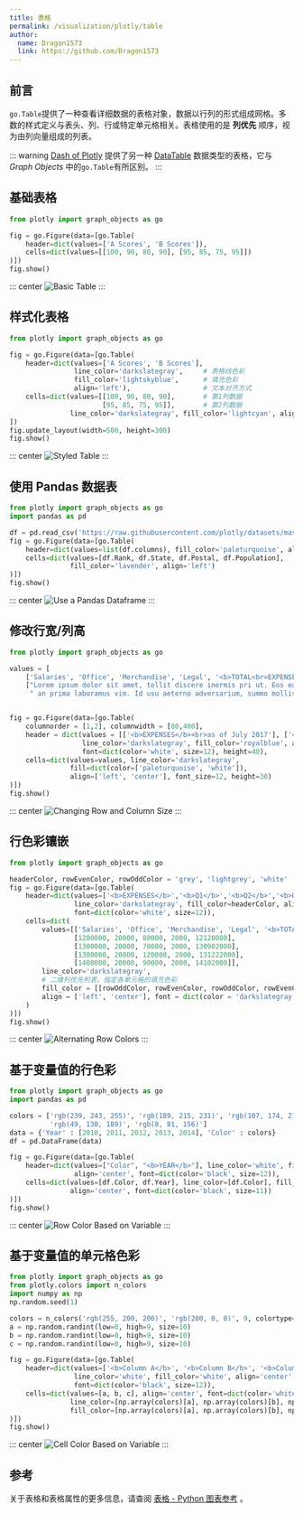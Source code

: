 ```yaml
---
title: 表格
permalink: /visualization/plotly/table
author: 
  name: Dragon1573
  link: https://github.com/Dragon1573
---
```


## 前言

`go.Table`提供了一种查看详细数据的表格对象，数据以行列的形式组成网格。多数的样式定义与表头、列、行或特定单元格相关。表格使用的是 **列优先** 顺序，视为由列向量组成的列表。

::: warning
[Dash of Plotly](https://dash.plotly.com/) 提供了另一种 [DataTable](https://dash.plotly.com/datatable) 数据类型的表格，它与 *Graph Objects* 中的`go.Table`有所区别。
:::

## 基础表格

```python
from plotly import graph_objects as go

fig = go.Figure(data=[go.Table(
    header=dict(values=['A Scores', 'B Scores']),
    cells=dict(values=[[100, 90, 80, 90], [95, 85, 75, 95]])
)])
fig.show()
```

::: center
![Basic Table](./assets/table/01.png)
:::

## 样式化表格

```python
from plotly import graph_objects as go

fig = go.Figure(data=[go.Table(
    header=dict(values=['A Scores', 'B Scores'],
                line_color='darkslategray',     # 表格线色彩
                fill_color='lightskyblue',      # 填充色彩
                align='left'),                  # 文本对齐方式
    cells=dict(values=[[100, 90, 80, 90],       # 第1列数据
                       [95, 85, 75, 95]],       # 第2列数据
               line_color='darkslategray', fill_color='lightcyan', align='left'))
])
fig.update_layout(width=500, height=300)
fig.show()
```

::: center
![Styled Table](./assets/table/02.png)
:::

## 使用 Pandas 数据表

```python
from plotly import graph_objects as go
import pandas as pd

df = pd.read_csv('https://raw.githubusercontent.com/plotly/datasets/master/2014_usa_states.csv')
fig = go.Figure(data=[go.Table(
    header=dict(values=list(df.columns), fill_color='paleturquoise', align='left'),
    cells=dict(values=[df.Rank, df.State, df.Postal, df.Population],
               fill_color='lavender', align='left')
)])
fig.show()
```

::: center
![Use a Pandas Dataframe](./assets/table/03.png)
:::

## 修改行宽/列高

```python
from plotly import graph_objects as go

values = [
    ['Salaries', 'Office', 'Merchandise', 'Legal', '<b>TOTAL<br>EXPENSES</b>'],     # 第1列
    ["Lorem ipsum dolor sit amet, tollit discere inermis pri ut. Eos ea iusto timeam,"
     " an prima laboramus vim. Id usu aeterno adversarium, summo mollis timeam vel ad"] * 5]


fig = go.Figure(data=[go.Table(
    columnorder = [1,2], columnwidth = [80,400],
    header = dict(values = [['<b>EXPENSES</b><br>as of July 2017'], ['<b>DESCRIPTION</b>']],
                  line_color='darkslategray', fill_color='royalblue', align=['left','center'],
                  font=dict(color='white', size=12), height=40),
    cells=dict(values=values, line_color='darkslategray',
               fill=dict(color=['paleturquoise', 'white']), 
               align=['left', 'center'], font_size=12, height=30)
)])
fig.show()
```

::: center
![Changing Row and Column Size](./assets/table/04.png)
:::

## 行色彩镶嵌

```python
from plotly import graph_objects as go

headerColor, rowEvenColor, rowOddColor = 'grey', 'lightgrey', 'white'
fig = go.Figure(data=[go.Table(
    header=dict(values=['<b>EXPENSES</b>','<b>Q1</b>','<b>Q2</b>','<b>Q3</b>','<b>Q4</b>'],
                line_color='darkslategray', fill_color=headerColor, align=['left','center'],
                font=dict(color='white', size=12)),
    cells=dict(
        values=[['Salaries', 'Office', 'Merchandise', 'Legal', '<b>TOTAL</b>'],
                [1200000, 20000, 80000, 2000, 12120000],
                [1300000, 20000, 70000, 2000, 130902000],
                [1300000, 20000, 120000, 2000, 131222000],
                [1400000, 20000, 90000, 2000, 14102000]],
        line_color='darkslategray',
        # 二维列优先列表，指定各单元格的填充色彩
        fill_color = [[rowOddColor, rowEvenColor, rowOddColor, rowEvenColor, rowOddColor] * 5],
        align = ['left', 'center'], font = dict(color = 'darkslategray', size = 11)
    )
)])
fig.show()
```

::: center
![Alternating Row Colors](./assets/table/05.png)
:::

## 基于变量值的行色彩

```python
from plotly import graph_objects as go
import pandas as pd

colors = ['rgb(239, 243, 255)', 'rgb(189, 215, 231)', 'rgb(107, 174, 214)',
          'rgb(49, 130, 189)', 'rgb(8, 81, 156)']
data = {'Year' : [2010, 2011, 2012, 2013, 2014], 'Color' : colors}
df = pd.DataFrame(data)

fig = go.Figure(data=[go.Table(
    header=dict(values=["Color", "<b>YEAR</b>"], line_color='white', fill_color='white',
                align='center', font=dict(color='black', size=12)),
    cells=dict(values=[df.Color, df.Year], line_color=[df.Color], fill_color=[df.Color],
               align='center', font=dict(color='black', size=11))
)])
fig.show()
```

::: center
![Row Color Based on Variable](./assets/table/06.png)
:::

## 基于变量值的单元格色彩

```python
from plotly import graph_objects as go
from plotly.colors import n_colors
import numpy as np
np.random.seed(1)

colors = n_colors('rgb(255, 200, 200)', 'rgb(200, 0, 0)', 9, colortype='rgb')
a = np.random.randint(low=0, high=9, size=10)
b = np.random.randint(low=0, high=9, size=10)
c = np.random.randint(low=0, high=9, size=10)

fig = go.Figure(data=[go.Table(
    header=dict(values=['<b>Column A</b>', '<b>Column B</b>', '<b>Column C</b>'],
                line_color='white', fill_color='white', align='center',
                font=dict(color='black', size=12)),
    cells=dict(values=[a, b, c], align='center', font=dict(color='white', size=11),
               line_color=[np.array(colors)[a], np.array(colors)[b], np.array(colors)[c]],
               fill_color=[np.array(colors)[a], np.array(colors)[b], np.array(colors)[c]])
)])
fig.show()
```

::: center
![Cell  Color Based on Variable](./assets/table/07.png)
:::

## 参考

关于表格和表格属性的更多信息，请查阅 [表格 - Python 图表参考](https://plotly.com/python/reference/table/) 。